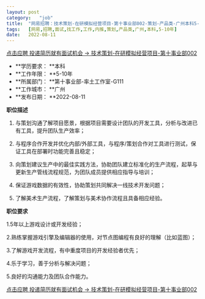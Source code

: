 ```yaml
---
layout:	post
category:	"job"
title:	"网易招聘：技术策划-在研模拟经营项目-第十事业部002-策划-产品类-广州本科5-10年"
tags:	[网易,招聘,面试,找工作,工作,内推,策划,产品类,广州,本科,5-10年]
date:	2022-08-11
---
```


[点击应聘 投递简历就有面试机会 ->  技术策划-在研模拟经营项目-第十事业部002](http://mobile.bole.netease.com/bole/boleDetail?id=42126&employeeId=346f03c3cda5f04c&key=all)



- **学历要求： **本科
- **工作年限： **5-10年
- **所属部门： **第十事业部-率土工作室-G111
- **工作城市： **广州
- **发布日期： **2022-08-11



**职位描述**

1. 与策划沟通了解项目愿景，根据项目需要设计团队的开发工具，分析与改进已有工具，提升团队生产效率；

2. 与程序合作开发并优化内部/外部工具，与程序/策划合作对工具进行测试，保证工具在部署时功能完善且稳定；

3. 向策划建议生产中的最佳实践方法，协助团队建立标准化的生产流程，起草与更新生产管线流程规范，为团队成员提供相应指导与培训；

4. 保证游戏数据的有效性，协助策划共同解决一线技术开发问题；

5. 了解美术生产流程，了解策划与美术协作流程且具备相应经验。





**职位要求**

1.5年以上游戏设计或开发经验；

2.熟练掌握游戏引擎及编辑器的使用，对节点图编程有良好的理解（比如蓝图）；

3.了解游戏开发流程，有中重度项目的开发经验者优先；

4.乐于学习，善于分析与解决问题；

5.良好的沟通能力及团队合作能力。



[点击应聘 投递简历就有面试机会 ->  技术策划-在研模拟经营项目-第十事业部002](http://mobile.bole.netease.com/bole/boleDetail?id=42126&employeeId=346f03c3cda5f04c&key=all)